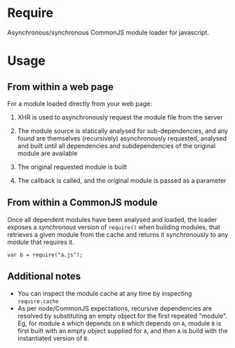 # Require

Asynchronous/synchronous CommonJS module loader for javascript.

# Usage

## From within a web page

For a module loaded directly from your web page:

1. XHR is used to asynchronously request the module file from the server
2. The module source is statically analysed for sub-dependencies, and any found are themselves (recursively) asynchronously requested, analysed and built until all dependencies and subdependencies of the original module are available
3. The original requested module is built
4. The callback is called, and the original module is passed as a parameter

    <script src="require/index.js"></script>
    <script>
        require('modules/a.js', function(module) {
            console.log(module);  // Loaded module
            console.log(require.cache); // Cache of all modules required (including indirectly) by a.js
        });
    </script>

## From within a CommonJS module

Once all dependent modules have been analysed and loaded, the loader exposes a *synchronous* version of `require()` when building modules, that retrieves a given module from the cache and returns it synchronously to any module that requires it.

    var b = require("a.js");
    
## Additional notes

* You can inspect the module cache at any time by inspecting `require.cache`
* As per node/CommonJS expectations, recursive dependencies are resolved by substituting an empty object for the first repeated "module".  Eg, for module `A` which depends on `B` which depends on `A`, module `B` is first built with an empty object supplied for `A`, and then `A` is build with the instantiated version of `B`.
